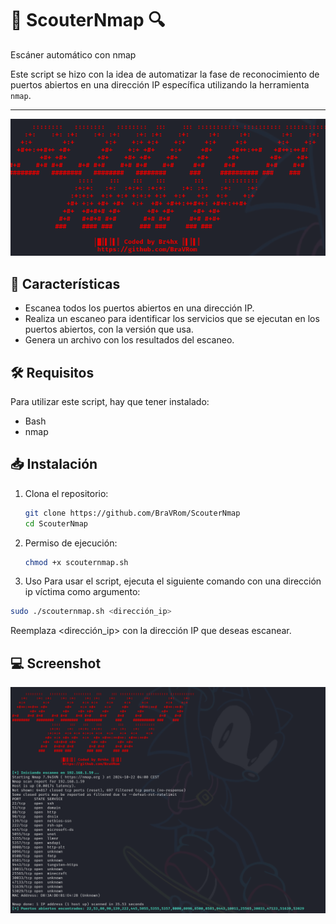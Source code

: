 # 🔎 ScouterNmap 🔍
Escáner automático con nmap

Este script se hizo con la idea de automatizar la fase de reconocimiento de puertos abiertos en una dirección IP específica utilizando la herramienta `nmap`.

---

![Title](1.png)

## 🚀 Características

- Escanea todos los puertos abiertos en una dirección IP.
- Realiza un escaneo para identificar los servicios que se ejecutan en los puertos abiertos, con la versión que usa.
- Genera un archivo con los resultados del escaneo.

## 🛠️ Requisitos

Para utilizar este script, hay que tener instalado:

- Bash
- nmap

## 📥 Instalación

1. Clona el repositorio:

   ```bash
   git clone https://github.com/BraVRom/ScouterNmap
   cd ScouterNmap

2. Permiso de ejecución:
   ```bash
   chmod +x scouternmap.sh
   
3. Uso
Para usar el script, ejecuta el siguiente comando con una dirección ip víctima como argumento:
```bash
sudo ./scouternmap.sh <dirección_ip>
```
Reemplaza <dirección_ip> con la dirección IP que deseas escanear.

## 💻 Screenshot
![ejemplo](2.png)
